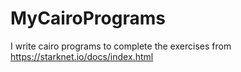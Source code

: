 # MyCairoPrograms
I write cairo programs to complete the exercises from https://starknet.io/docs/index.html
